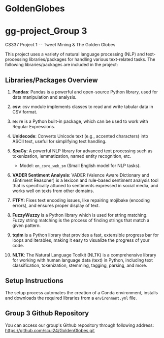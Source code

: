 # GoldenGlobes
# gg-project_Group 3
 
CS337 Project 1 -- Tweet Mining & The Golden Globes 

This project uses a variety of natural language processing (NLP) and text-processing libraries/packages for handling various text-related tasks. The following libraries/packages are included in the project:

## Libraries/Packages Overview
1. **Pandas**: Pandas is a powerful and open-source Python library, used for data manipulation and analysis.
   
2. **csv**: csv module implements classes to read and write tabular data in CSV format.
   
3. **re**: re is a Python built-in package, which can be used to work with Regular Expressions.
   
4. **Unidecode**: Converts Unicode text (e.g., accented characters) into ASCII text, useful for simplifying text handling.
   
5. **SpaCy**: A powerful NLP library for advanced text processing such as tokenization, lemmatization, named entity recognition, etc.
    - Model: `en_core_web_sm` (Small English model for NLP tasks).
      
6. **VADER Sentiment Analysis**: VADER (Valence Aware Dictionary and sEntiment Reasoner) is a lexicon and rule-based sentiment analysis tool that is specifically attuned to sentiments expressed in social media, and works well on texts from other domains.
   
7. **FTFY**: Fixes text encoding issues, like repairing mojibake (encoding errors), and ensures proper display of text.
   
8. **FuzzyWuzzy** is a Python library which is used for string matching. Fuzzy string matching is the process of finding strings that match a given pattern.
   
9.  **tqdm** is a Python library that provides a fast, extensible progress bar for loops and iterables, making it easy to visualize the progress of your code.
   
10. **NLTK**: The Natural Language Toolkit (NLTK) is a comprehensive library for working with human language data (text) in Python, including text classification, tokenization, stemming, tagging, parsing, and more.


## Setup Instructions

The setup process automates the creation of a Conda environment, installs and downloads the required libraries from a `environment.yml` file. 

## Group 3 Github Repository
 You can access our group's Github repository through following address: https://github.com/scui24/GoldenGlobes.git
 









